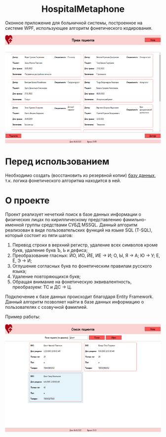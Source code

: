 <h1 align="center">HospitalMetaphone</h1>

Оконное приложение для больничной системы, построенное на системе WPF, использующее алгоритм фонетического кодирования.

<p align="center">
<img src="https://github.com/BioDogge/HospitalMetaphone/blob/master/Readme_assets/mainPage.png" width="700" height = "350">
</p>

# Перед использованием

Необходимо создать (восстановить из резервной копии) <a href="https://github.com/BioDogge/HospitalMetaphone/blob/master/BackupDB/Hostipal.bak">базу данных</a>,
т.к. логика фонетического алгоритма находится в ней.

# О проекте

Проект реализует нечеткий поиск в базе данных информации о физических лицах по кириллическому представлению фамильно-именной группы средствами
СУБД MSSQL. Данный алгоритм реализован в виде пользовательских функций на языке SQL (T-SQL), который состоит из пяти шагов:

 1. Перевод строки в верхний регистр, удаление всех символов кроме букв, удаление букв Ъ, Ь и дефиса;
 2. Преобразование гласных: ЙО,  ИО,  ЙЕ,  ИЕ  →  И;  О,  Ы,  Я  →  А;  Ю  →  У;  Е,  Ё,  Э  →  И;
 3. Оглушение согласных букв по фонетическим правилам русского языка;
 4. Удаление повторяющихся букв;
 5. Обращая внимание на фонетическую эквивалентность, преобразуем: ТС и ДС →  Ц.
 
 Подключение к базе данных происходит благодаря Entity Framework. Данный алгоритм позволяет найти в базе данных информацию о пользователях с созвучной фамилией.
 
Пример работы:

<p align="center">
<img src="https://github.com/BioDogge/HospitalMetaphone/blob/master/Readme_assets/main.png" width="700" height = "350">
</p>

